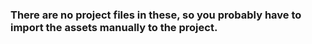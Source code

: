 ### There are no project files in these, so you probably have to import the assets manually to the project.
